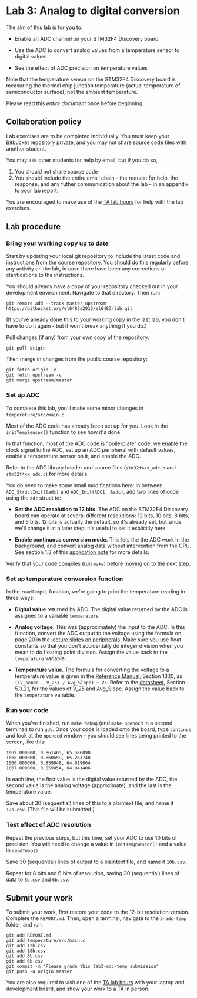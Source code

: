 Lab 3: Analog to digital conversion
===================================

The aim of this lab is for you to:

 * Enable an ADC channel on your STM32F4 Discovery board

 * Use the ADC to convert analog values from a temperature sensor to digital values

 * See the effect of ADC precision on temperature values


Note that the temperature sensor on the STM32F4 Discovery board 
is measuring the thermal chip junction temperature (actual temperature of semiconductor surface),
not the ambient temperature.

Please read this *entire document* once before beginning.

## Collaboration policy

Lab exercises are to be completed individually. You must keep your Bitbucket repository private,
and you may not share source code files with another student.

You may ask other students for help by email, but if you do so,

1. You should not share source code
2. You should include the entire email chain - the request for help, the response, and any
futher communication about the lab - in an appendix to your lab report.

You are encouraged to make use of the [TA lab hours](http://witestlab.poly.edu/~ffund/el6483/#hours) for help with the lab exercises.


## Lab procedure

### Bring your working copy up to date

Start by updating your local git repository to include the latest code and instructions from the course repository. 
You should do this regularly before any activity on the lab, in case there have been 
any corrections or clarifications to the instructions.

You should already have a copy of your repository checked out in your development environment. Navigate to that directory. Then run:

    git remote add --track master upstream https://bitbucket.org/el6483s2015/el6483-lab.git

(If you've already done this to your working copy in the last lab, 
you don't have to do it again - but it won't break anything if you do.)

Pull changes (if any) from your own copy of the repository:

    git pull origin

Then merge in changes from the public course repository:

    git fetch origin -v
    git fetch upstream -v
    git merge upstream/master


### Set up ADC

To complete this lab, you'll make some minor changes in `temperature/src/main.c`.

Most of the ADC code has already been set up for you. Look in the 
`initTempSensor()` function to see how it's done.

In that function, most of the ADC code is "boilerplate" code; we enable the clock 
signal to the ADC, set up an ADC peripheral with default values, 
enable a temperature sensor on it, and enable the ADC.

Refer to the ADC library header and source files
(`stm32f4xx_adc.h` and `stm32f4xx_adc.c`) for more details.

You do need to make some small modifications here: in between  `ADC_StructInit(&adc)`
and `ADC_Init(ADC1, &adc)`, add two lines of code using the `adc` struct to:

 * **Set the ADC resolution to 12 bits.** The ADC on the STM32F4 Discovery board
can operate at several different resolutions: 12 bits, 10 bits, 8 bits, and 6 bits.
12 bits is actually the default, so it's already set, but since we'll change 
it at a later step, it's useful to set it explicitly here.

 * **Enable continuous conversion mode.** This lets the the ADC work in the background,
and convert analog data without intervention from the CPU. See section 1.3 of this 
[application note](http://www.st.com/web/en/resource/technical/document/application_note/CD00258017.pdf)
for more details.


Verify that your code compiles (run `make`) before moving on to the next step.

### Set up temperature conversion function

In the `readTemp()` function, we're going to print the temperature reading 
in three ways:

 * **Digital value** returned by ADC. The digital value returned by the ADC 
is assigned to a variable `temperature`.
 
 * **Analog voltage**. This was (approximately) the input to the ADC.
In this function, convert the ADC output to the voltage using the formula on page 20 in the 
[lecture slides on peripherals](http://witestlab.poly.edu/~ffund/el6483/files/lecture4-peripherals.pdf).
Make sure you use float constants so that you don't accidentally do integer division when 
you mean to do floating point division. Assign the value back to the `temperature` variable.

 * **Temperature value**. The formula for converting the voltage to a temperature value is given 
in the [Reference Manual](http://witestlab.poly.edu/~ffund/el6483/files/DM00031020.pdf), Section 13.10, 
as  `((V_sense – V_25) / Avg_Slope) + 25`. Refer to the 
[datasheet](http://witestlab.poly.edu/~ffund/el6483/files/DM00037051.pdf), Section 5.3.21, for 
the values of V_25 and Avg_Slope. Assign the value back to the `temperature` variable.


### Run your code

When you've finished, run `make debug` (and `make openocd` in a second terminal) to run `gdb`.
Once your code is loaded onto the board, type `continue` and look at the `openocd` window -
you should see lines being printed to the screen, like this:

```
1069.000000, 0.861465, 65.586090
1068.000000, 0.860659, 65.263748
1066.000000, 0.859048, 64.619064
1067.000000, 0.859854, 64.941406
```

In each line, the first value is the digital value returned by the ADC, the 
second value is the analog voltage (approximate), and the last is the temperature value.


Save about 30 (sequential) lines of this to a plaintext file, and name it `12b.csv`. 
(This file will be submitted.)


### Test effect of ADC resolution

Repeat the previous steps, but this time, set your ADC to use 10 bits 
of precision. You will need to change a value in `initTempSensor()`
and a value in `readTemp()`.

Save 30 (sequential) lines of output to a plaintext file, and name it `10b.csv`.

Repeat for 8 bits and 6 bits of resolution, saving 30 (sequential) lines of data 
to `8b.csv` and `6b.csv`.


## Submit your work

To submit your work, first restore your code to the 12-bit resolution version.
Complete the `REPORT.md`. Then, open a terminal, navigate to the `3-adc-temp` folder, and run:

    git add REPORT.md
    git add temperature/src/main.c
    git add 12b.csv
    git add 10b.csv
    git add 8b.csv
    git add 6b.csv
    git commit -m "Please grade this lab3-adc-temp submission"
    git push -u origin master


You are also required to visit one of the
[TA lab hours](http://witestlab.poly.edu/~ffund/el6483/#hours)
with your laptop and development board, and show your work to a TA in person.
